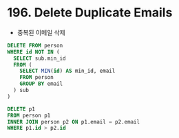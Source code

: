 # 196. Delete Duplicate Emails
- 중복된 이메일 삭제

```sql
DELETE FROM person
WHERE id NOT IN (
  SELECT sub.min_id
  FROM (
    SELECT MIN(id) AS min_id, email 
    FROM person
    GROUP BY email
  ) sub
)

DELETE p1
FROM person p1
INNER JOIN person p2 ON p1.email = p2.email
WHERE p1.id > p2.id
```